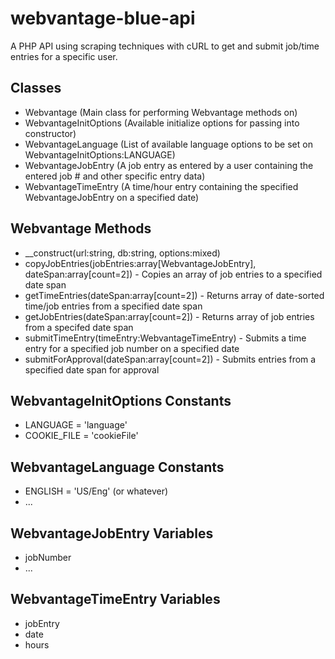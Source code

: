 webvantage-blue-api
===================

A PHP API using scraping techniques with cURL to get and submit job/time entries for a specific user.


Classes
-------
- Webvantage (Main class for performing Webvantage methods on)
- WebvantageInitOptions (Available initialize options for passing into constructor)
- WebvantageLanguage (List of available language options to be set on WebvantageInitOptions:LANGUAGE)
- WebvantageJobEntry (A job entry as entered by a user containing the entered job # and other specific entry data)
- WebvantageTimeEntry (A time/hour entry containing the specified WebvantageJobEntry on a specified date)


Webvantage Methods
------------------
- __construct(url:string, db:string, options:mixed)
- copyJobEntries(jobEntries:array[WebvantageJobEntry], dateSpan:array[count=2]) - Copies an array of job entries to a specified date span
- getTimeEntries(dateSpan:array[count=2]) - Returns array of date-sorted time/job entries from a specified date span
- getJobEntries(dateSpan:array[count=2]) - Returns array of job entries from a specifed date span
- submitTimeEntry(timeEntry:WebvantageTimeEntry) - Submits a time entry for a specified job number on a specified date
- submitForApproval(dateSpan:array[count=2]) - Submits entries from a specified date span for approval

WebvantageInitOptions Constants
-------------------------------
- LANGUAGE <string> = 'language'
- COOKIE_FILE <string> = 'cookieFile'

WebvantageLanguage Constants
----------------------------
- ENGLISH = 'US/Eng' (or whatever)
- ...

WebvantageJobEntry Variables
----------------------------
- jobNumber <string>
- ...

WebvantageTimeEntry Variables
-----------------------------
- jobEntry <WebvantageJobEntry>
- date <date>
- hours <int>

